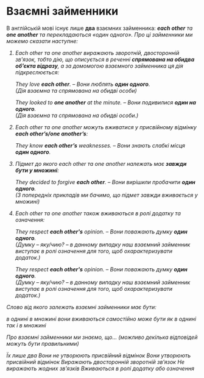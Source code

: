 # Взаємні займенники
<p>В англійській мові існує лише <b>два</b> взаємних займенника: <b><i>each other<i></b> та <b>one another</b> та перекладаються «один одного». Про ці займенники ми можемо сказати наступне:</p>

<ol>
<li><span class="p1">Each other</span> та <span class="p1">one another</span> виражають зворотній, двосторонній зв'язок, тобто дію, що описується в реченні <b>спрямована на обидва об’єкта відразу</b>, а за домомогою взаємного займенника ця дія підкреслюється:</li>
<p><i>They love <b>each other</b></i>. – Вони люблять <b>один одного</b>. <br>(Дія взаємна та спрямована на обидві особи)</p>
<p><i>They looked to <b>one another</b> at the minute.</i> – Вони подивилися <b>один на одного</b>. <br>(Дія взаємна та спрямована на обидві особи.)</p>

<li><span class="p1">Each other</span> та <span class="p1">one another</span> можуть вживатися у присвійному відмінку <b><i>each other’s/one another’s</i></b>:</li>
<p><i>They know <b>each other’s</b> weaknesses.</i> – Вони знають слабкі місця <b>один одного</b>.</p>

<li>Підмет до якого <span class="p1">each other</span> та <span class="p1">one another</span> належать має <b>завжди бути у множині</b>:</li>
<p><i>They decided to forgive <b>each other</b>.</i> – Вони вирішили пробачити <b>один одного</b>.<br>
(З попередніх прикладів ми бачимо, що підмет завжди вживається у множині)</p>

<li><span class="p1">Each other</span> та <span class="p1">one another</span> також вживаються в ролі додатку та означення:</li>
<p><i>They respect <b>each other's</b> opinion.</i> – Вони поважають думку <b>один одного</b>.<br>
(Думку – яку/чию? – в данному випадку наш взаємний займенник виступає в ролі означення для того, щоб охарактеризувати додаток.)</p>
<p><i>They respect <b>each other's</b> opinion.</i> – Вони поважають думку <b>один одного</b>.<br>
(Думку – яку/чию? – в данному випадку наш взаємний займенник виступає в ролі означення для того, щоб охарактеризувати додаток.)</p>
</ol>

<quiz correctLabel="correct" incorrectLabel="incorrect" checkLabel="check">
    <question text="">
        <p>Слово від якого залежать взаємні займенники має бути:</p>
        <answer>в однині</answer>
        <answer correct>в множині</answer>
        <answer>вони вживаються самостійно</answer>
        <answer>може бути як в однині так і в множині</answer>
    </question>
    <question multiple>
        <p>Про взаємні займенники ми знаємо, що... (можливо декілька відповідей можуть бути правильними)</p>
        <answer correct>Їх лише два</answer>
        <answer>Вони не утворюють присвійний відмінок</answer>
        <answer correct>Вони утворюють присвійний відмінок</answer>
        <answer correct>Виражають двосторонній зворотній зв’язок</answer>
        <answer>Не виражають жодних зв’язків</answer>
        <answer correct>Вживаються в ролі додатку або означення</answer>
    </question>
</quiz>